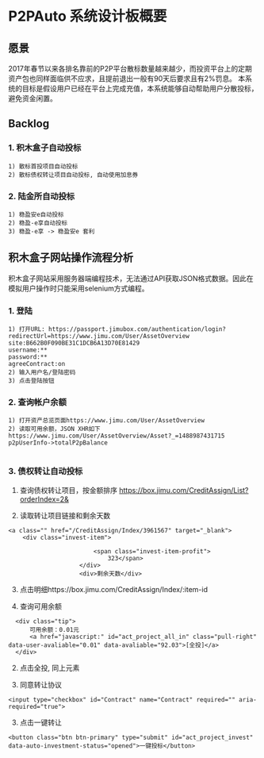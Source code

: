 # P2PAuto 系统设计板概要
## 愿景
2017年春节以来各排名靠前的P2P平台散标数量越来越少，而投资平台上的定期资产包也同样面临供不应求，且提前退出一般有90天后要求且有2%罚息。
本系统的目标是假设用户已经在平台上完成充值，本系统能够自动帮助用户分散投标，避免资金闲置。
## Backlog
### 1. 积木盒子自动投标
```
1) 散标首投项目自动投标
2) 散标债权转让项目自动投标, 自动使用加息券
```
### 2. 陆金所自动投标
```
1) 稳盈安e自动投标
2) 稳盈-e享自动投标
3) 稳盈-e享 -> 稳盈安e 套利
```
## 积木盒子网站操作流程分析
积木盒子网站采用服务器端编程技术，无法通过API获取JSON格式数据。因此在模拟用户操作时只能采用selenium方式编程。
### 1. 登陆
```
1) 打开URL: https://passport.jimubox.com/authentication/login?redirectUrl=https://www.jimu.com/User/AssetOverview
site:B662B0F090BE31C1DCB6A13D70E81429
username:**
password:**
agreeContract:on
2) 输入用户名/登陆密码
3) 点击登陆按钮
```
### 2. 查询帐户余额
```
1) 打开资产总览页面https://www.jimu.com/User/AssetOverview
2) 读取可用余额，JSON XHR如下
https://www.jimu.com/User/AssetOverview/Asset?_=1488987431715
p2pUserInfo->totalP2pBalance
  
```
### 3. 债权转让自动投标
1) 查询债权转让项目，按金额排序
https://box.jimu.com/CreditAssign/List?orderIndex=2&

2) 读取转让项目链接和剩余天数
```
<a class="" href="/CreditAssign/Index/3961567" target="_blank">
    <div class="invest-item">

                        <span class="invest-item-profit">
                            323</span>
                    </div>
                    <div>剩余天数</div>
```         
3) 点击明细https://box.jimu.com/CreditAssign/Index/:item-id

4) 查询可用余额
```
  <div class="tip">
      可用余额：0.01元
      <a href="javascript:" id="act_project_all_in" class="pull-right" data-user-avaliable="0.01" data-avaliable="92.03">[全投]</a>
  </div>
```  
2. 点击全投, 同上元素


2. 同意转让协议
```
<input type="checkbox" id="Contract" name="Contract" required="" aria-required="true">
```
3. 点击一键转让
```
<button class="btn btn-primary" type="submit" id="act_project_invest" data-auto-investment-status="opened">一键投标</button>
```
